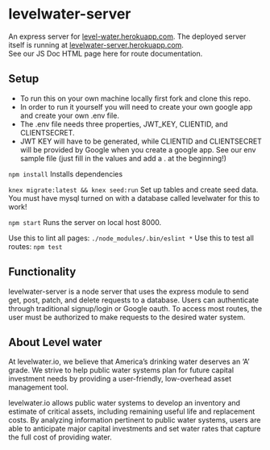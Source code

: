 # levelwater-server

An express server for [level-water.herokuapp.com](https://level-water.herokuapp.com).  The deployed server itself is running at [levelwater-server.herokuapp.com](https://levelwater-server.herokuapp.com).  
See our JS Doc HTML page here for route documentation.  

## Setup
- To run this on your own machine locally first fork and clone this repo.  
- In order to run it yourself you will need to create your own google app and create your own .env file.  
- The .env file needs three properties, JWT_KEY, CLIENTID, and CLIENTSECRET.  
- JWT KEY will have to be generated, while CLIENTID and CLIENTSECRET will be provided by Google when you create a google app. See our env sample file (just fill in the values and add a . at the beginning!)

`npm install`
Installs dependencies

`knex migrate:latest && knex seed:run`
Set up tables and create seed data.  You must have mysql turned on with a database called levelwater for this to work!

`npm start`
Runs the server on local host 8000.  

Use this to lint all pages: `./node_modules/.bin/eslint *`
Use this to test all routes: `npm test`

## Functionality
levelwater-server is a node server that uses the express module to send get, post, patch, and delete requests to a database.  Users can authenticate through traditional signup/login or Google oauth.  To access most routes, the user must be authorized to make requests to the desired water system.  

## About Level water

At levelwater.io, we believe that America’s drinking water deserves an ‘A’ grade. We strive to help public water systems plan for future capital investment needs by providing a user-friendly, low-overhead asset management tool.

levelwater.io allows public water systems to develop an inventory and estimate of critical assets, including remaining useful life and replacement costs. By analyzing information pertinent to public water systems, users are able to anticipate major capital investments and set water rates that capture the full cost of providing water.
